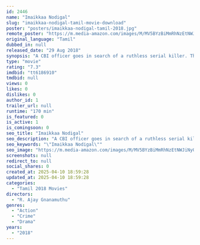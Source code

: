 ```yaml
---
id: 2446
name: "Imaikkaa Nodigal"
slug: "imaikkaa-nodigal-tamil-movie-download"
poster: "posters/imaikkaa-nodigal-tamil-2018.jpg"
remote_poster: "https://m.media-amazon.com/images/M/MV5BYzBiMmRhNzEtNWJiNy00MGI0LWI4ODUtNjA4ODc5OGI2NzgxXkEyXkFqcGc@._V1_SX300.jpg"
original_language: "Tamil"
dubbed_in: null
released_date: "29 Aug 2018"
synopsis: "A CBI officer goes in search of a ruthless serial killer. Things get worse when the murderer targets the former and her family."
type: "movie"
rating: "7.3"
imdbid: "tt6186910"
tmdbid: null
views: 0
likes: 0
dislikes: 0
author_id: 1
trailer_url: null
runtime: "170 min"
is_featured: 0
is_active: 1
is_comingsoon: 0
seo_title: "Imaikkaa Nodigal"
seo_description: "A CBI officer goes in search of a ruthless serial killer. Things get worse when the murderer targets the former and her family."
seo_keywords: "\"Imaikkaa Nodigal\""
seo_image: "https://m.media-amazon.com/images/M/MV5BYzBiMmRhNzEtNWJiNy00MGI0LWI4ODUtNjA4ODc5OGI2NzgxXkEyXkFqcGc@._V1_SX300.jpg"
screenshots: null
redirect_to: null
social_shares: 0
created_at: 2025-04-10 18:59:28
updated_at: 2025-04-10 18:59:28
categories:
  - "Tamil 2018 Movies"
directors:
  - "R. Ajay Gnanamuthu"
genres:
  - "Action"
  - "Crime"
  - "Drama"
years:
  - "2018"
---
```

